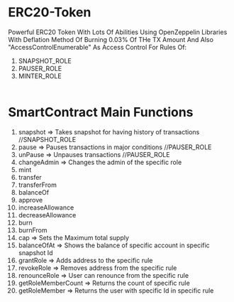 # ERC20-Token
Powerful ERC20 Token With Lots Of Abilities Using OpenZeppelin Libraries With Deflation Method Of Burning 0.03% Of THe TX Amount And Also "AccessControlEnumerable" As Access Control For Rules Of:
  1. SNAPSHOT_ROLE
  2. PAUSER_ROLE 
  3. MINTER_ROLE <br><br>
# SmartContract Main Functions
  1. snapshot => Takes snapshot for having history of transactions  //SNAPSHOT_ROLE
  2. pause => Pauses transactions in major conditions //PAUSER_ROLE
  3. unPause => Unpauses transactions //PAUSER_ROLE
  4. changeAdmin => Changes the admin of the specific role
  5. mint
  6. transfer
  7. transferFrom
  8. balanceOf
  9. approve
  10. increaseAllowance
  11. decreaseAllowance
  12. burn
  13. burnFrom
  14. cap => Sets the Maximum total supply
  15. balanceOfAt => Shows the balance of specific account in specific snapshot Id
  16. grantRole => Adds address to the specific rule
  17. revokeRole => Removes address from the specific rule
  18. renounceRole => User can renounce from the specific rule
  19. getRoleMemberCount => Returns the count of specific rule
  20. getRoleMember => Returns the user with specific Id in specific rule
